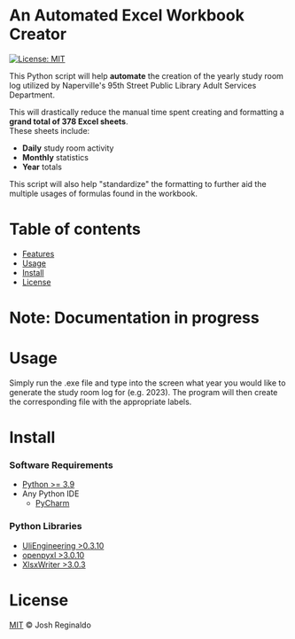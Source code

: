 # An Automated Excel Workbook Creator
[![License: MIT](https://img.shields.io/badge/License-MIT-yellow.svg)](LICENSE)

This Python script will help **automate** the creation of the yearly study room log utilized by 
Naperville's 95th Street Public Library Adult Services Department.  

This will drastically reduce the manual time spent creating and formatting a **grand total of 378 Excel sheets**.  
These sheets include:  
- **Daily** study room activity 
- **Monthly** statistics
- **Year** totals

This script will also help "standardize" the formatting to further aid the multiple usages of formulas found in the workbook.

# Table of contents
- [Features](#features)
- [Usage](#usage)
- [Install](#install)
- [License](#license)

# Note: Documentation in progress

# Usage
Simply run the .exe file and type into the screen what year you would like to generate the study room log for (e.g. 2023). 
The program will then create the corresponding file with the appropriate labels.

# Install
### Software Requirements
- [Python >= 3.9](https://www.python.org/downloads/)
- Any Python IDE
  - [PyCharm](https://www.jetbrains.com/pycharm/download/)

### Python Libraries
- [UliEngineering >0.3.10](https://pypi.org/project/UliEngineering/)
- [openpyxl >3.0.10](https://pypi.org/project/openpyxl/)
- [XlsxWriter >3.0.3 ](https://pypi.org/project/XlsxWriter/)

# License
[MIT](LICENSE) © Josh Reginaldo

